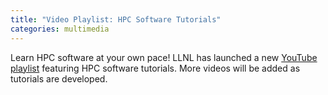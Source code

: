 ```yaml
---
title: "Video Playlist: HPC Software Tutorials"
categories: multimedia
---
```


Learn HPC software at your own pace! LLNL has launched a new [YouTube playlist](https://www.youtube.com/playlist?list=PLy9rIbGDXrG0uVdXgj1h0ApWlRv2YVBmp) featuring HPC software tutorials. More videos will be added as tutorials are developed.
